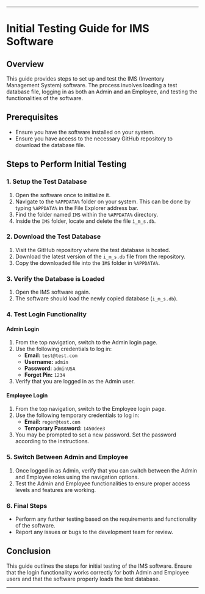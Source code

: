 
---

# Initial Testing Guide for IMS Software

## Overview
This guide provides steps to set up and test the IMS (Inventory Management System) software. The process involves loading a test database file, logging in as both an Admin and an Employee, and testing the functionalities of the software.

## Prerequisites
- Ensure you have the software installed on your system.
- Ensure you have access to the necessary GitHub repository to download the database file.

## Steps to Perform Initial Testing

### 1. Setup the Test Database
1. Open the software once to initialize it.
2. Navigate to the `%APPDATA%` folder on your system. This can be done by typing `%APPDATA%` in the File Explorer address bar.
3. Find the folder named `IMS` within the `%APPDATA%` directory.
4. Inside the `IMS` folder, locate and delete the file `i_m_s.db`.

### 2. Download the Test Database
1. Visit the GitHub repository where the test database is hosted.
2. Download the latest version of the `i_m_s.db` file from the repository.
3. Copy the downloaded file into the `IMS` folder in `%APPDATA%`.

### 3. Verify the Database is Loaded
1. Open the IMS software again.
2. The software should load the newly copied database (`i_m_s.db`).

### 4. Test Login Functionality

#### Admin Login
1. From the top navigation, switch to the Admin login page.
2. Use the following credentials to log in:
   - **Email:** `test@test.com`
   - **Username:** `admin`
   - **Password:** `adminUSA`
   - **Forget Pin:** `1234`
3. Verify that you are logged in as the Admin user.

#### Employee Login
1. From the top navigation, switch to the Employee login page.
2. Use the following temporary credentials to log in:
   - **Email:** `roger@test.com`
   - **Temporary Password:** `1450dee3`
3. You may be prompted to set a new password. Set the password according to the instructions.

### 5. Switch Between Admin and Employee
1. Once logged in as Admin, verify that you can switch between the Admin and Employee roles using the navigation options.
2. Test the Admin and Employee functionalities to ensure proper access levels and features are working.

### 6. Final Steps
- Perform any further testing based on the requirements and functionality of the software.
- Report any issues or bugs to the development team for review.

## Conclusion
This guide outlines the steps for initial testing of the IMS software. Ensure that the login functionality works correctly for both Admin and Employee users and that the software properly loads the test database.

---
